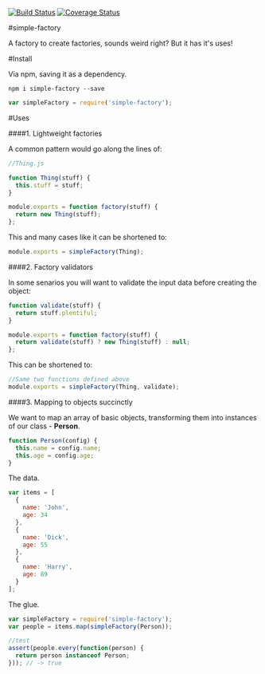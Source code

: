 [![Build Status](https://travis-ci.org/bmullan91/simple-factory.svg?branch=master)](https://travis-ci.org/bmullan91/simple-factory) [![Coverage Status](https://img.shields.io/coveralls/bmullan91/simple-factory.svg)](https://coveralls.io/r/bmullan91/simple-factory?branch=master)

#simple-factory

A factory to create factories, sounds weird right? But it has it's uses!

#Install

Via npm, saving it as a dependency.

    npm i simple-factory --save

```js
var simpleFactory = require('simple-factory');
```

#Uses

####1. Lightweight factories

A common pattern would go along the lines of:

```js
//Thing.js

function Thing(stuff) {
  this.stuff = stuff;
}

module.exports = function factory(stuff) {
  return new Thing(stuff);
};
```

This and many cases like it can be shortened to:

```js
module.exports = simpleFactory(Thing);
```

####2. Factory validators

In some senarios you will want to validate the input data before creating the object:

```js
function validate(stuff) {
  return stuff.plentiful;
}

module.exports = function factory(stuff) {
  return validate(stuff) ? new Thing(stuff) : null;
};
```

This can be shortened to:

```js
//Same two functions defined above
module.exports = simpleFactory(Thing, validate);
```

####3. Mapping to objects succinctly 

We want to map an array of basic objects, transforming them into instances of our class -  **Person**.

```js
function Person(config) {
  this.name = config.name;
  this.age = config.age;
}
```
The data.
```js 
var items = [
  {
    name: 'John',
    age: 34
  },
  {
    name: 'Dick',
    age: 55
  },
  {
    name: 'Harry',
    age: 89
  }
];
```

The glue.

```js
var simpleFactory = require('simple-factory');
var people = items.map(simpleFactory(Person));

//test
assert(people.every(function(person) {
  return person instanceof Person;
})); // -> true
```
